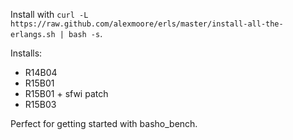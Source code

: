 Install with `curl -L https://raw.github.com/alexmoore/erls/master/install-all-the-erlangs.sh | bash -s`.

Installs:
 - R14B04
 - R15B01
 - R15B01 + sfwi patch
 - R15B03
 
Perfect for getting started with basho_bench.
